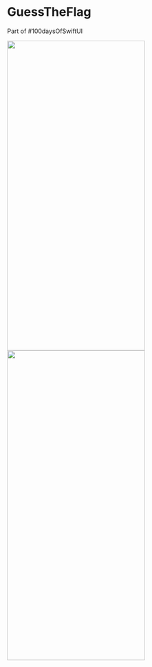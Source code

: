 # GuessTheFlag
Part of #100daysOfSwiftUI

<img src= "https://github.com/ASw1tch/GuessTheFlag/assets/108889662/2023e486-853a-4dc8-be9f-c42935fce114" width="320" height="720"> <img src= "https://github.com/ASw1tch/GuessTheFlag/assets/108889662/c0d994eb-213f-4929-8eca-d91ecb327d29" width="320" height="720"> 

